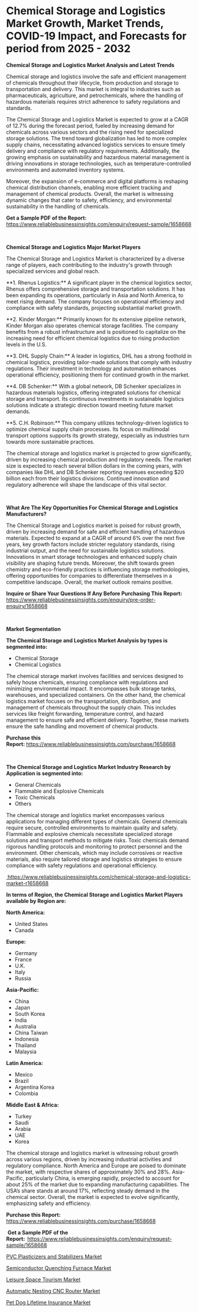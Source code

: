 <p><h1>Chemical Storage and Logistics Market Growth, Market Trends, COVID-19 Impact, and Forecasts for period from 2025 - 2032</h1></p><p><strong>Chemical Storage and Logistics Market Analysis and Latest Trends</strong></p>
<p><p>Chemical storage and logistics involve the safe and efficient management of chemicals throughout their lifecycle, from production and storage to transportation and delivery. This market is integral to industries such as pharmaceuticals, agriculture, and petrochemicals, where the handling of hazardous materials requires strict adherence to safety regulations and standards. </p><p>The Chemical Storage and Logistics Market is expected to grow at a CAGR of 12.7% during the forecast period, fueled by increasing demand for chemicals across various sectors and the rising need for specialized storage solutions. The trend toward globalization has led to more complex supply chains, necessitating advanced logistics services to ensure timely delivery and compliance with regulatory requirements. Additionally, the growing emphasis on sustainability and hazardous material management is driving innovations in storage technologies, such as temperature-controlled environments and automated inventory systems. </p><p>Moreover, the expansion of e-commerce and digital platforms is reshaping chemical distribution channels, enabling more efficient tracking and management of chemical products. Overall, the market is witnessing dynamic changes that cater to safety, efficiency, and environmental sustainability in the handling of chemicals.</p></p>
<p><strong>Get a Sample PDF of the Report:&nbsp;</strong> <a href="https://www.reliablebusinessinsights.com/enquiry/request-sample/1658668?utm_campaign=1119&utm_medium=2&utm_source=Github&utm_content=ia&utm_term=23032025&utm_id=chemical-storage-and-logistics">https://www.reliablebusinessinsights.com/enquiry/request-sample/1658668</a></p>
<p>&nbsp;</p>
<p><strong>Chemical Storage and Logistics Major Market Players</strong></p>
<p><p>The Chemical Storage and Logistics Market is characterized by a diverse range of players, each contributing to the industry's growth through specialized services and global reach. </p><p>**1. Rhenus Logistics:** A significant player in the chemical logistics sector, Rhenus offers comprehensive storage and transportation solutions. It has been expanding its operations, particularly in Asia and North America, to meet rising demand. The company focuses on operational efficiency and compliance with safety standards, projecting substantial market growth.</p><p>**2. Kinder Morgan:** Primarily known for its extensive pipeline network, Kinder Morgan also operates chemical storage facilities. The company benefits from a robust infrastructure and is positioned to capitalize on the increasing need for efficient chemical logistics due to rising production levels in the U.S.</p><p>**3. DHL Supply Chain:** A leader in logistics, DHL has a strong foothold in chemical logistics, providing tailor-made solutions that comply with industry regulations. Their investment in technology and automation enhances operational efficiency, positioning them for continued growth in the market.</p><p>**4. DB Schenker:** With a global network, DB Schenker specializes in hazardous materials logistics, offering integrated solutions for chemical storage and transport. Its continuous investments in sustainable logistics solutions indicate a strategic direction toward meeting future market demands.</p><p>**5. C.H. Robinson:** This company utilizes technology-driven logistics to optimize chemical supply chain processes. Its focus on multimodal transport options supports its growth strategy, especially as industries turn towards more sustainable practices.</p><p>The chemical storage and logistics market is projected to grow significantly, driven by increasing chemical production and regulatory needs. The market size is expected to reach several billion dollars in the coming years, with companies like DHL and DB Schenker reporting revenues exceeding $20 billion each from their logistics divisions. Continued innovation and regulatory adherence will shape the landscape of this vital sector.</p></p>
<p>&nbsp;</p>
<p><strong>What Are The Key Opportunities For Chemical Storage and Logistics Manufacturers?</strong></p>
<p><p>The Chemical Storage and Logistics market is poised for robust growth, driven by increasing demand for safe and efficient handling of hazardous materials. Expected to expand at a CAGR of around 6% over the next five years, key growth factors include stricter regulatory standards, rising industrial output, and the need for sustainable logistics solutions. Innovations in smart storage technologies and enhanced supply chain visibility are shaping future trends. Moreover, the shift towards green chemistry and eco-friendly practices is influencing storage methodologies, offering opportunities for companies to differentiate themselves in a competitive landscape. Overall, the market outlook remains positive.</p></p>
<p><strong>Inquire or Share Your Questions If Any Before Purchasing This Report:</strong> <a href="https://www.reliablebusinessinsights.com/enquiry/pre-order-enquiry/1658668?utm_campaign=1119&utm_medium=2&utm_source=Github&utm_content=ia&utm_term=23032025&utm_id=chemical-storage-and-logistics">https://www.reliablebusinessinsights.com/enquiry/pre-order-enquiry/1658668</a></p>
<p>&nbsp;</p>
<p><strong>Market Segmentation</strong></p>
<p><strong>The Chemical Storage and Logistics Market Analysis by types is segmented into:</strong></p>
<p><ul><li>Chemical Storage</li><li>Chemical Logistics</li></ul></p>
<p><p>The chemical storage market involves facilities and services designed to safely house chemicals, ensuring compliance with regulations and minimizing environmental impact. It encompasses bulk storage tanks, warehouses, and specialized containers. On the other hand, the chemical logistics market focuses on the transportation, distribution, and management of chemicals throughout the supply chain. This includes services like freight forwarding, temperature control, and hazard management to ensure safe and efficient delivery. Together, these markets ensure the safe handling and movement of chemical products.</p></p>
<p><strong>Purchase this Report:&nbsp;</strong><a href="https://www.reliablebusinessinsights.com/purchase/1658668?utm_campaign=1119&utm_medium=2&utm_source=Github&utm_content=ia&utm_term=23032025&utm_id=chemical-storage-and-logistics">https://www.reliablebusinessinsights.com/purchase/1658668</a></p>
<p>&nbsp;</p>
<p><strong>The Chemical Storage and Logistics Market Industry Research by Application is segmented into:</strong></p>
<p><ul><li>General Chemicals</li><li>Flammable and Explosive Chemicals</li><li>Toxic Chemicals</li><li>Others</li></ul></p>
<p><p>The chemical storage and logistics market encompasses various applications for managing different types of chemicals. General chemicals require secure, controlled environments to maintain quality and safety. Flammable and explosive chemicals necessitate specialized storage solutions and transport methods to mitigate risks. Toxic chemicals demand rigorous handling protocols and monitoring to protect personnel and the environment. Other chemicals, which may include corrosives or reactive materials, also require tailored storage and logistics strategies to ensure compliance with safety regulations and operational efficiency.</p></p>
<p><a href="https://www.reliablebusinessinsights.com/chemical-storage-and-logistics-market-r1658668?utm_campaign=1119&utm_medium=2&utm_source=Github&utm_content=ia&utm_term=23032025&utm_id=chemical-storage-and-logistics">&nbsp;https://www.reliablebusinessinsights.com/chemical-storage-and-logistics-market-r1658668</a></p>
<p><strong>In terms of Region, the Chemical Storage and Logistics Market Players available by Region are:</strong></p>
<p>
    <p> <strong> North America: </strong>
        <ul>
            <li>United States</li>
            <li>Canada</li>
        </ul>
        </p> 
    <p> <strong> Europe: </strong>
        <ul>
            <li>Germany</li>
            <li>France</li>
            <li>U.K.</li>
            <li>Italy</li>
            <li>Russia</li>
        </ul>
        </p> 
    <p> <strong> Asia-Pacific: </strong>
        <ul>
            <li>China</li>
            <li>Japan</li>
            <li>South Korea</li>
            <li>India</li>
            <li>Australia</li>
            <li>China Taiwan</li>
            <li>Indonesia</li>
            <li>Thailand</li>
            <li>Malaysia</li>
        </ul>
        </p> 
    <p> <strong> Latin America: </strong>
        <ul>
            <li>Mexico</li>
            <li>Brazil</li>
            <li>Argentina Korea</li>
            <li>Colombia</li>
        </ul>
        </p> 
    <p> <strong> Middle East & Africa: </strong>
        <ul>
            <li>Turkey</li>
            <li>Saudi</li>
            <li>Arabia</li>
            <li>UAE</li>
            <li>Korea</li>
        </ul>
    </p>
    </p>
<p><p>The chemical storage and logistics market is witnessing robust growth across various regions, driven by increasing industrial activities and regulatory compliance. North America and Europe are poised to dominate the market, with respective shares of approximately 30% and 28%. Asia-Pacific, particularly China, is emerging rapidly, projected to account for about 25% of the market due to expanding manufacturing capabilities. The USA’s share stands at around 17%, reflecting steady demand in the chemical sector. Overall, the market is expected to evolve significantly, emphasizing safety and efficiency.</p></p>
<p><strong>Purchase this Report: </strong><a href="https://www.reliablebusinessinsights.com/purchase/1658668?utm_campaign=1119&utm_medium=2&utm_source=Github&utm_content=ia&utm_term=23032025&utm_id=chemical-storage-and-logistics">https://www.reliablebusinessinsights.com/purchase/1658668</a></p>
<p>&nbsp;<strong>Get a Sample PDF of the Report:&nbsp;&nbsp;</strong><a href="https://www.reliablebusinessinsights.com/enquiry/request-sample/1658668?utm_campaign=1119&utm_medium=2&utm_source=Github&utm_content=ia&utm_term=23032025&utm_id=chemical-storage-and-logistics">https://www.reliablebusinessinsights.com/enquiry/request-sample/1658668</a></p>
<p><strong></strong></p>
<p><p><a href="https://github.com/tentandyik/Market-Research-Report-List-1/blob/main/pvc-plasticizers-and-stabilizers-market.md?utm_campaign=1119&utm_medium=2&utm_source=Github&utm_content=ia&utm_term=23032025&utm_id=chemical-storage-and-logistics">PVC Plasticizers and Stabilizers Market</a></p><p><a href="https://github.com/myongfranzcs/Market-Research-Report-List-1/blob/main/semiconductor-quenching-furnace-market.md?utm_campaign=1119&utm_medium=2&utm_source=Github&utm_content=ia&utm_term=23032025&utm_id=chemical-storage-and-logistics">Semiconductor Quenching Furnace Market</a></p><p><a href="https://github.com/biandnikelrs/Market-Research-Report-List-1/blob/main/leisure-space-tourism-market.md?utm_campaign=1119&utm_medium=2&utm_source=Github&utm_content=ia&utm_term=23032025&utm_id=chemical-storage-and-logistics">Leisure Space Tourism Market</a></p><p><a href="https://github.com/mismannely/Market-Research-Report-List-1/blob/main/automatic-nesting-cnc-router-market.md?utm_campaign=1119&utm_medium=2&utm_source=Github&utm_content=ia&utm_term=23032025&utm_id=chemical-storage-and-logistics">Automatic Nesting CNC Router Market</a></p><p><a href="https://github.com/lonanweaseh4/Market-Research-Report-List-1/blob/main/pet-dog-lifetime-insurance-market.md?utm_campaign=1119&utm_medium=2&utm_source=Github&utm_content=ia&utm_term=23032025&utm_id=chemical-storage-and-logistics">Pet Dog Lifetime Insurance Market</a></p></p>